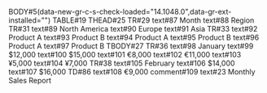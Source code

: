BODY#5(data-new-gr-c-s-check-loaded="14.1048.0",data-gr-ext-installed="")
TABLE#19
    THEAD#25
        TR#29
            text#87 Month
            text#88 Region
        TR#31
            text#89 North America
            text#90 Europe
            text#91 Asia
        TR#33
            text#92 Product A
            text#93 Product B
            text#94 Product A
            text#95 Product B
            text#96 Product A
            text#97 Product B
    TBODY#27
        TR#36
            text#98 January
            text#99 $12,000
            text#100 $15,000
            text#101 €8,000
            text#102 €11,000
            text#103 ¥5,000
            text#104 ¥7,000
        TR#38
            text#105 February
            text#106 $14,000
            text#107 $16,000
            TD#86
                text#108 €9,000
                comment#109
text#23 Monthly Sales Report
